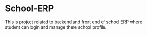 # School-ERP
This is project related to backend and front end of school ERP where student can login and manage there school profile.
